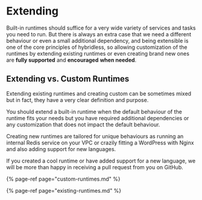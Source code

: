 # Extending

Built-in runtimes should suffice for a very wide variety of services and tasks you need to run. But there is always an extra case that we need a different behaviour or even a small additional dependency, and being extensible is one of the core principles of hybridless, so allowing customization of the runtimes by extending existing runtimes or even creating brand new ones are **fully supported** and **encouraged** **when needed**.

## Extending vs. Custom Runtimes

Extending existing runtimes and creating custom can be sometimes mixed but in fact, they have a very clear definition and purpose.

You should extend a built-in runtime when the default behaviour of the runtime fits your needs but you have required additional dependencies or any customization that does not impact the default behaviour.

Creating new runtimes are tailored for unique behaviours as running an internal Redis service on your VPC or crazily fitting a WordPress with Nginx and also adding support for new languages.

If you created a cool runtime or have added support for a new language, we will be more than happy in receiving a pull request from you on GitHub.

{% page-ref page="custom-runtimes.md" %}

{% page-ref page="existing-runtimes.md" %}



